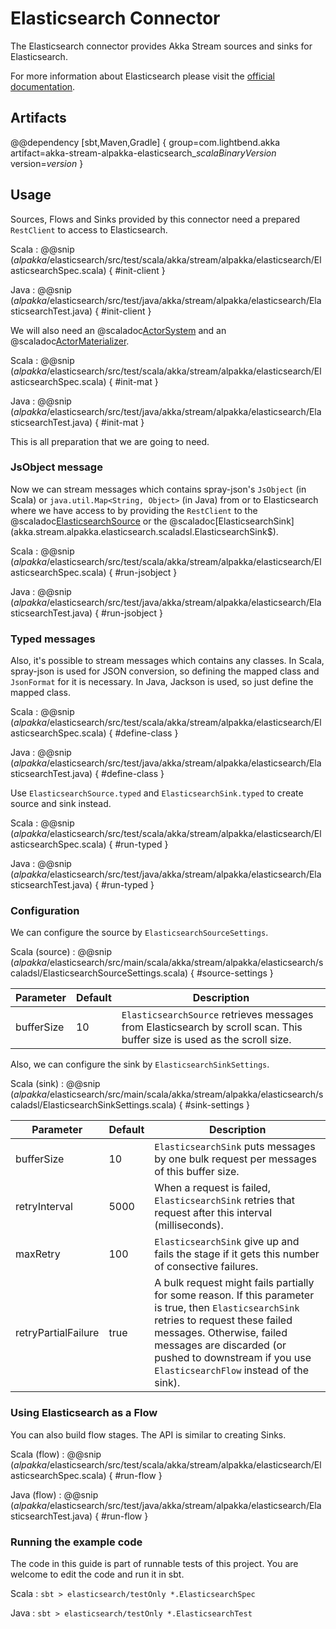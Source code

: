 # Elasticsearch Connector

The Elasticsearch connector provides Akka Stream sources and sinks for Elasticsearch.

For more information about Elasticsearch please visit the [official documentation](https://www.elastic.co/guide/index.html).

## Artifacts

@@dependency [sbt,Maven,Gradle] {
  group=com.lightbend.akka
  artifact=akka-stream-alpakka-elasticsearch_$scalaBinaryVersion$
  version=$version$
}

## Usage

Sources, Flows and Sinks provided by this connector need a prepared `RestClient` to access to Elasticsearch.

Scala
: @@snip ($alpakka$/elasticsearch/src/test/scala/akka/stream/alpakka/elasticsearch/ElasticsearchSpec.scala) { #init-client }

Java
: @@snip ($alpakka$/elasticsearch/src/test/java/akka/stream/alpakka/elasticsearch/ElasticsearchTest.java) { #init-client }

We will also need an @scaladoc[ActorSystem](akka.actor.ActorSystem) and an @scaladoc[ActorMaterializer](akka.stream.ActorMaterializer).

Scala
: @@snip ($alpakka$/elasticsearch/src/test/scala/akka/stream/alpakka/elasticsearch/ElasticsearchSpec.scala) { #init-mat }

Java
: @@snip ($alpakka$/elasticsearch/src/test/java/akka/stream/alpakka/elasticsearch/ElasticsearchTest.java) { #init-mat }

This is all preparation that we are going to need.

### JsObject message

Now we can stream messages which contains spray-json's `JsObject` (in Scala) or `java.util.Map<String, Object>` (in Java)
from or to Elasticsearch where we have access to by providing the `RestClient` to the
@scaladoc[ElasticsearchSource](akka.stream.alpakka.elasticsearch.scaladsl.ElasticsearchSource$) or the
@scaladoc[ElasticsearchSink](akka.stream.alpakka.elasticsearch.scaladsl.ElasticsearchSink$).

Scala
: @@snip ($alpakka$/elasticsearch/src/test/scala/akka/stream/alpakka/elasticsearch/ElasticsearchSpec.scala) { #run-jsobject }

Java
: @@snip ($alpakka$/elasticsearch/src/test/java/akka/stream/alpakka/elasticsearch/ElasticsearchTest.java) { #run-jsobject }


### Typed messages

Also, it's possible to stream messages which contains any classes. In Scala, spray-json is used for JSON conversion,
so defining the mapped class and `JsonFormat` for it is necessary. In Java, Jackson is used, so just define the mapped class.

Scala
: @@snip ($alpakka$/elasticsearch/src/test/scala/akka/stream/alpakka/elasticsearch/ElasticsearchSpec.scala) { #define-class }

Java
: @@snip ($alpakka$/elasticsearch/src/test/java/akka/stream/alpakka/elasticsearch/ElasticsearchTest.java) { #define-class }


Use `ElasticsearchSource.typed` and `ElasticsearchSink.typed` to create source and sink instead.

Scala
: @@snip ($alpakka$/elasticsearch/src/test/scala/akka/stream/alpakka/elasticsearch/ElasticsearchSpec.scala) { #run-typed }

Java
: @@snip ($alpakka$/elasticsearch/src/test/java/akka/stream/alpakka/elasticsearch/ElasticsearchTest.java) { #run-typed }


### Configuration

We can configure the source by `ElasticsearchSourceSettings`.

Scala (source)
: @@snip ($alpakka$/elasticsearch/src/main/scala/akka/stream/alpakka/elasticsearch/scaladsl/ElasticsearchSourceSettings.scala) { #source-settings }

| Parameter  | Default | Description                                                                                                              |
| ---------- | ------- | ------------------------------------------------------------------------------------------------------------------------ |
| bufferSize | 10      | `ElasticsearchSource` retrieves messages from Elasticsearch by scroll scan. This buffer size is used as the scroll size. | 

Also, we can configure the sink by `ElasticsearchSinkSettings`.

Scala (sink)
: @@snip ($alpakka$/elasticsearch/src/main/scala/akka/stream/alpakka/elasticsearch/scaladsl/ElasticsearchSinkSettings.scala) { #sink-settings }

| Parameter           | Default | Description                                                                                            |
| ------------------- | ------- | ------------------------------------------------------------------------------------------------------ |
| bufferSize          | 10      | `ElasticsearchSink` puts messages by one bulk request per messages of this buffer size.                |
| retryInterval       | 5000    | When a request is failed, `ElasticsearchSink` retries that request after this interval (milliseconds). |
| maxRetry            | 100     | `ElasticsearchSink` give up and fails the stage if it gets this number of consective failures.         | 
| retryPartialFailure | true    | A bulk request might fails partially for some reason. If this parameter is true, then `ElasticsearchSink` retries to request these failed messages. Otherwise, failed messages are discarded (or pushed to downstream if you use `ElasticsearchFlow` instead of the sink). |

### Using Elasticsearch as a Flow

You can also build flow stages. The API is similar to creating Sinks.

Scala (flow)
: @@snip ($alpakka$/elasticsearch/src/test/scala/akka/stream/alpakka/elasticsearch/ElasticsearchSpec.scala) { #run-flow }

Java (flow)
: @@snip ($alpakka$/elasticsearch/src/test/java/akka/stream/alpakka/elasticsearch/ElasticsearchTest.java) { #run-flow }

### Running the example code

The code in this guide is part of runnable tests of this project. You are welcome to edit the code and run it in sbt.

Scala
:   ```
    sbt
    > elasticsearch/testOnly *.ElasticsearchSpec
    ```

Java
:   ```
    sbt
    > elasticsearch/testOnly *.ElasticsearchTest
    ```
